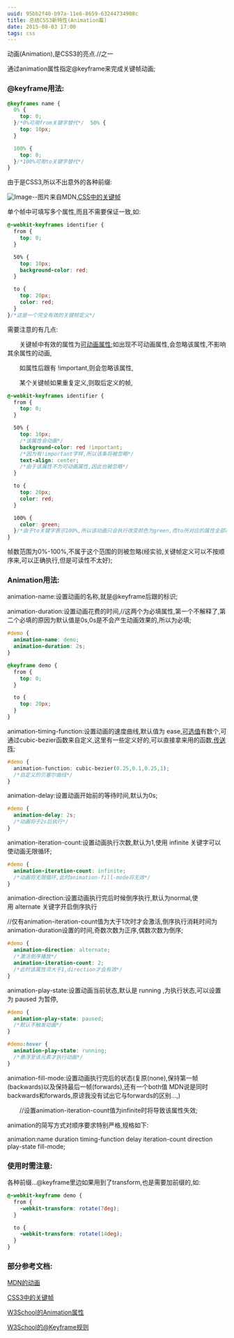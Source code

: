 ```yaml
---
uuid: 95bb2f40-b97a-11e6-8659-63244734908c
title: 总结CSS3新特性(Animation篇)
date: 2015-08-03 17:00
tags: css
---
```


动画(Animation),是CSS3的亮点.//之一

通过animation属性指定@keyframe来完成关键帧动画;

### @keyframe用法:　　

```css
@keyframes name {
  0% {
    top: 0;
  }/*0%可用from关键字替代*/  50% {
    top: 10px;
  }

  100% {
    top: 0;
  }/*100%可用to关键字替代*/
}
```

由于是CSS3,所以不出意外的各种前缀:

![Image](http://images0.cnblogs.com/blog2015/731575/201508/031528187517503.png)--图片来自MDN,[CSS中的关键帧](https://developer.mozilla.org/zh-CN/docs/Web/CSS/%40keyframes)

单个帧中可填写多个属性,而且不需要保证一致,如:

```css
@-webkit-keyframes identifier {
  from {
    top: 0;
  }

  50% {
    top: 10px;
    background-color: red;
  }

  to {
    top: 20px;
    color: red;
  }
}/*这是一个完全有效的关键帧定义*/
```

需要注意的有几点:

　　关键帧中有效的属性为[可动画属性](https://developer.mozilla.org/en-US/docs/Web/CSS/CSS_animated_properties);如出现不可动画属性,会忽略该属性,不影响其余属性的动画,

　　如属性后跟有 !important,则会忽略该属性,

　　某个关键帧如果重复定义,则取后定义的帧,　　

```css
@-webkit-keyframes identifier {
  from {
    top: 0;
  }

  50% {
    top: 10px;
    /*该属性会动画*/
    background-color: red !important;
    /*因为有!important字样,所以该条将被忽略*/
    text-align: center;
    /*由于该属性不为可动画属性,因此也被忽略*/
  }

  to {
    top: 20px;
    color: red;
  }

  100% {
    color: green;
  }/*由于to关键字表示100%,所以该动画只会执行改变颜色为green,而to所对应的属性全部被忽略*/
}

```
帧数范围为0%-100%,不属于这个范围的则被忽略(经实验,关键帧定义可以不按顺序来,可以正确执行,但是可读性不太好);

### Animation用法:

animation-name:设置动画的名称,就是@keyframe后跟的标识;

animation-duration:设置动画花费的时间,//这两个为必填属性,第一个不解释了,第二个必填的原因为默认值是0s,0s是不会产生动画效果的,所以为必填;

```css
#demo {
  animation-name: demo;
  animation-duration: 2s;
}

@keyframe demo {
  from {
    top: 0;
  }

  to {
    top: 20px;
  }
}

```

animation-timing-function:设置动画的速度曲线,默认值为 ease,[可选值](http://www.w3school.com.cn/cssref/pr_animation-timing-function.asp)有数个,可通过cubic-bezier函数来自定义,这里有一些定义好的,可以直接拿来用的函数,[传送阵](http://easings.net/zh-cn);

```css
#demo {
  animation-function: cubic-bezier(0.25,0.1,0.25,1);
  /*自定义的贝塞尔曲线*/
}
```

animation-delay:设置动画开始前的等待时间,默认为0s;

```css
#demo {
  animation-delay: 2s;
  /*动画将于2s后执行*/
}

```

animation-iteration-count:设置动画执行次数,默认为1,使用 infinite 关键字可以使动画无限循环;

```css
#demo {
  animation-iteration-count: infinite;
  /*动画将无限循环,此时animation-fill-mode将无效*/
}
```

animation-direction:设置动画执行完后时候倒序执行,默认为normal,使用 alternate 关键字开启倒序执行

//仅有animation-iteration-count值为大于1次时才会激活,倒序执行消耗时间为animation-duration设置的时间,奇数次数为正序,偶数次数为倒序;

```css
#demo {
  animation-direction: alternate;
  /*激活倒序播放*/
  animation-iteration-count: 2;
  /*此时该属性须大于1,direction才会有效*/
}
```
animation-play-state:设置动画当前状态,默认是 running ,为执行状态,可以设置为 paused 为暂停,

```css
#demo {
  animation-play-state: paused;
  /*默认不触发动画*/
}

#demo:hover {
  animation-play-state: running;
  /*悬浮至该元素才执行动画*/
}
```

animation-fill-mode:设置动画执行完后的状态(复原(none),保持第一帧(backwards)以及保持最后一帧(forwards),还有一个both值 MDN说是同时backwards和forwards,原谅我没有试出它与forwards的区别...,)

　　//设置animation-iteration-count值为infinite时将导致该属性失效;

animation的简写方式对顺序要求特别严格,规格如下:

animation:name duration timing-function delay iteration-count direction play-state fill-mode;

### 使用时需注意:

各种前缀...@keyframe里边如果用到了transform,也是需要加前缀的,如:

```css
@-webkit-keyframe demo {
  from {
    -webkit-transform: rotate(7deg);
  }

  to {
    -webkit-transform: rotate(14deg);
  }
}
```
### 部分参考文档:

[MDN的动画](https://developer.mozilla.org/zh-CN/docs/Web/CSS/animation)

[CSS3中的关键帧](https://developer.mozilla.org/zh-CN/docs/Web/CSS/%40keyframes)

[W3School的Animation属性](http://www.w3school.com.cn/cssref/pr_animation.asp)

[W3School的@Keyframe规则](http://www.w3school.com.cn/cssref/pr_keyframes.asp)
